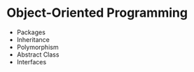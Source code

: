 # Object-Oriented Programming

+ Packages
+ Inheritance
+ Polymorphism
+ Abstract Class
+ Interfaces